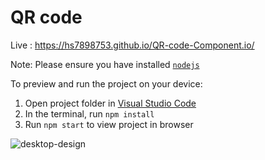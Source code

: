 
  # QR code

  Live : https://hs7898753.github.io/QR-code-Component.io/

  Note: Please ensure you have installed <code><a href="https://nodejs.org/en/download/">nodejs</a></code>

  To preview and run the project on your device:
  1) Open project folder in <a href="https://code.visualstudio.com/download">Visual Studio Code</a>
  2) In the terminal, run `npm install`
  3) Run `npm start` to view project in browser


  ![desktop-design](https://github.com/hs7898753/QR-code-Component.io/assets/112114562/8cacadc8-4502-4071-b559-ca1e031ba808)
